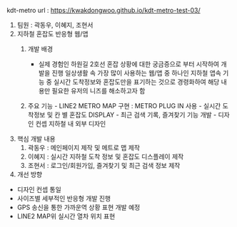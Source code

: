 kdt-metro
url : https://kwakdongwoo.github.io/kdt-metro-test-03/

1. 팀원 : 곽동우, 이혜지, 조현서
2. 지하철 혼잡도 반응형 웹/앱
    1. 개발 배경
          - 실제 경험인 하원길 2호선 혼잡 상황에 대한 궁금증으로 부터 시작하여 개발을 진행
일상생활 속 가장 많이 사용하는 웹/앱 중 하나인 지하철 앱속 기능 중 실시간 도착정보와 혼잡도만을 표기하는 것으로 경령화하여 해당 내용만 필요한 유저의 니즈를 해소하고자 함

    2. 주요 기능
            - LINE2 METRO MAP 구현 : METRO PLUG IN 사용
            - 실시간 도착정보 및 칸 별 혼잡도 DISPLAY
            - 최근 검색 기록, 즐겨찾기 기능 개발
            - 디자인 컨셉 지하철 내 외부 디자인
3. 핵심 개발 내용
    1. 곽동우 : 메인페이지 제작 및 메트로 맵 제작 
    2. 이혜지 : 실시간 지하철 도착 정보 및 혼잡도 디스플레이 제작
    3. 조현서 : 로그인/회원가입, 즐겨찾기 및 최근 검색 정보 제작
4. 개선 방향
- 디자인 컨셉 통일
- 사이즈별 세부적인 반응형 개발 진행
- GPS 송신을 통한 가까운역 상황 표현 개발 예정
- LINE2 MAP위 실시간 열차 위치 표현
